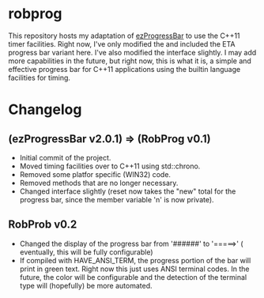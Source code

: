 robprog
=======

This repository hosts my adaptation of [ezProgressBar](http://ezprogressbar.sourceforge.net/)
to use the C++11 timer facilities.  Right now, I've only modified the and included
the ETA progress bar variant here.  I've also modified the interface slightly.
I may add more capabilities in the future, but right now, this is what it is,
a simple and effective progress bar for C++11 applications using the builtin language
facilities for timing.

Changelog
=========

(ezProgressBar v2.0.1) => (RobProg v0.1)
----------------------------------------

* Initial commit of the project.
* Moved timing facilities over to C++11 using std::chrono.
* Removed some platfor specific (WIN32) code.
* Removed methods that are no longer necessary.
* Changed interface slightly (reset now takes the "new" total for the
  progress bar, since the member variable 'n' is now private).

RobProb v0.2
------------

* Changed the display of the progress bar from '######' to '=====>' (
  eventually, this will be fully configurable)
* If compiled with HAVE_ANSI_TERM, the progress portion of the bar
  will print in green text.  Right now this just uses ANSI terminal codes.
  In the future, the color will be configurable and the detection of the
  terminal type will (hopefully) be more automated.